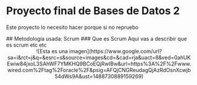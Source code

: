 # Proyecto final de Bases de Datos 2
<p>Este proyecto lo necesito hacer porque si no repruebo </p>
## Metodologia usada: Scrum
<!--------->
### Que es Scrum
Aqui vas a describir que es scrum etc etc 
<center>
![Esta es una imagen](https://www.google.com/url?sa=i&rct=j&q=&esrc=s&source=images&cd=&cad=rja&uact=8&ved=0ahUKEwiw84jxoL3SAhWF7YMKHQ9BCoEQjRwIBw&url=https%3A%2F%2Fwww.wired.com%2Ftag%2Foracle%2F&psig=AFQjCNGReudagQjAzRdOsnXcwjb54dWs9A&ust=1488730889159269)
</center>
